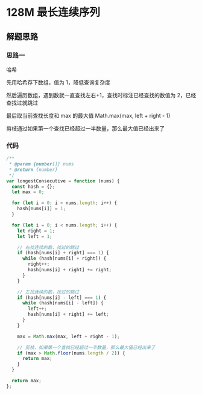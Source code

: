 # 128M 最长连续序列

## 解题思路

### 思路一

哈希

先用哈希存下数组，值为 1，降低查询复杂度

然后遍历数组，遇到数就一直查找左右+1，查找时标注已经查找的数值为 2，已经查找过就跳过

最后取当前查找长度和 max 的最大值 Math.max(max, left + right - 1)

剪枝通过如果第一个查找已经超过一半数量，那么最大值已经出来了

### 代码

```js
/**
 * @param {number[]} nums
 * @return {number}
 */
var longestConsecutive = function (nums) {
  const hash = {};
  let max = 0;

  for (let i = 0; i < nums.length; i++) {
    hash[nums[i]] = 1;
  }

  for (let i = 0; i < nums.length; i++) {
    let right = 1;
    let left = 1;

    // 右找连续的数，找过的跳过
    if (hash[nums[i] + right] === 1) {
      while (hash[nums[i] + right]) {
        right++;
        hash[nums[i] + right] += right;
      }
    }

    // 左找连续的数，找过的跳过
    if (hash[nums[i] - left] === 1) {
      while (hash[nums[i] - left]) {
        left++;
        hash[nums[i] + right] += left;
      }
    }

    max = Math.max(max, left + right - 1);

    // 剪枝，如果第一个查找已经超过一半数量，那么最大值已经出来了
    if (max > Math.floor(nums.length / 2)) {
      return max;
    }
  }

  return max;
};
```
